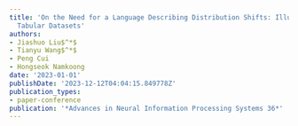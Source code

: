 ```yaml
---
title: 'On the Need for a Language Describing Distribution Shifts: Illustrations on
  Tabular Datasets'
authors:
- Jiashuo Liu$^*$
- Tianyu Wang$^*$
- Peng Cui
- Hongseok Namkoong
date: '2023-01-01'
publishDate: '2023-12-12T04:04:15.849778Z'
publication_types:
- paper-conference
publication: '*Advances in Neural Information Processing Systems 36*'
---
```

